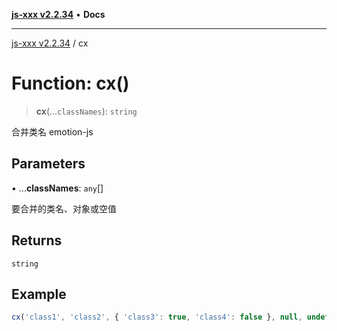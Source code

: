 [**js-xxx v2.2.34**](../README.md) • **Docs**

***

[js-xxx v2.2.34](../README.md) / cx

# Function: cx()

> **cx**(...`classNames`): `string`

合并类名 emotion-js

## Parameters

• ...**classNames**: `any`[]

要合并的类名、对象或空值

## Returns

`string`

## Example

```ts
cx('class1', 'class2', { 'class3': true, 'class4': false }, null, undefined); /// "class1 class2 class3"
```
